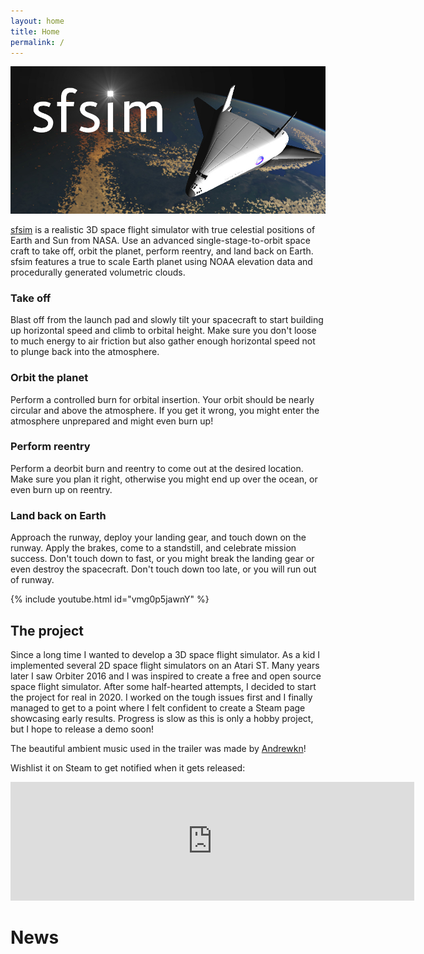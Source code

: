 ```yaml
---
layout: home
title: Home
permalink: /
---
```


[![sfsim header image](sfsim.jpg)][1]

[sfsim][1] is a realistic 3D space flight simulator with true celestial positions of Earth and Sun from NASA.
Use an advanced single-stage-to-orbit space craft to take off, orbit the planet, perform reentry, and land back on Earth.
sfsim features a true to scale Earth planet using NOAA elevation data and procedurally generated volumetric clouds.

### Take off
Blast off from the launch pad and slowly tilt your spacecraft to start building up horizontal speed and climb to orbital height.
Make sure you don't loose to much energy to air friction but also gather enough horizontal speed not to plunge back into the atmosphere.
<!-- insert take off animation -->

### Orbit the planet
Perform a controlled burn for orbital insertion.
Your orbit should be nearly circular and above the atmosphere.
If you get it wrong, you might enter the atmosphere unprepared and might even burn up!
<!-- insert animation of orbital insertion burn -->

### Perform reentry
Perform a deorbit burn and reentry to come out at the desired location.
Make sure you plan it right, otherwise you might end up over the ocean, or even burn up on reentry.
<!-- insert animation of reentry -->

### Land back on Earth
Approach the runway, deploy your landing gear, and touch down on the runway.
Apply the brakes, come to a standstill, and celebrate mission success.
Don't touch down to fast, or you might break the landing gear or even destroy the spacecraft. Don't touch down too late, or you will run out of runway.
<!-- insert animation of successful landing -->

{% include youtube.html id="vmg0p5jawnY" %}

## The project
Since a long time I wanted to develop a 3D space flight simulator.
As a kid I implemented several 2D space flight simulators on an Atari ST.
Many years later I saw Orbiter 2016 and I was inspired to create a free and open source space flight simulator.
After some half-hearted attempts, I decided to start the project for real in 2020.
I worked on the tough issues first and I finally managed to get to a point where I felt confident to create a Steam page showcasing early results.
Progress is slow as this is only a hobby project, but I hope to release a demo soon!

The beautiful ambient music used in the trailer was made by [Andrewkn][2]!

Wishlist it on Steam to get notified when it gets released:

<div class="embed-container">
  <iframe src="https://store.steampowered.com/widget/3687560/" frameborder="0" width="646" height="190"></iframe>
</div>

# News

[1]: https://wedesoft.github.io/sfsim/
[2]: https://freesound.org/people/Andrewkn/
